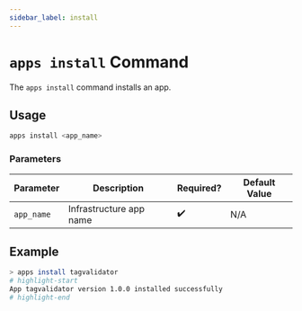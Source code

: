 ```yaml
---
sidebar_label: install
---
```


# `apps install` Command

The `apps install` command installs an app.

## Usage

```bash
apps install <app_name>
```

### Parameters

| Parameter  | Description             | Required? | Default Value |
| ---------- | ----------------------- | --------- | ------------- |
| `app_name` | Infrastructure app name | ✔️        | N/A           |

## Example

```bash
> apps install tagvalidator
# highlight-start
App tagvalidator version 1.0.0 installed successfully
# highlight-end
```
